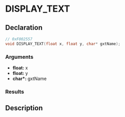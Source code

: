 # DISPLAY_TEXT

## Declaration
```cpp
// 0xF002557
void DISPLAY_TEXT(float x, float y, char* gxtName);
```

### Arguments
- **float:** x
- **float:** y
- **char\*:** gxtName

### Results

## Description
